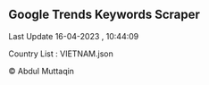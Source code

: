 

## Google Trends Keywords Scraper 
 
Last Update 16-04-2023 , 10:44:09

Country List :
VIETNAM.json



© Abdul Muttaqin 
